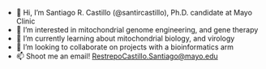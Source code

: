 - 👋 Hi, I’m Santiago R. Castillo (@santircastillo), Ph.D. candidate at Mayo Clinic
- 👀 I’m interested in mitochondrial genome engineering, and gene therapy
- 🌱 I’m currently learning about mitochondrial biology, and virology
- 💞️ I’m looking to collaborate on projects with a bioinformatics arm
- 📫 Shoot me an email! RestrepoCastillo.Santiago@mayo.edu

<!---
srcastillo/srcastillo is a ✨ special ✨ repository because its `README.md` (this file) appears on your GitHub profile.
You can click the Preview link to take a look at your changes.
--->
